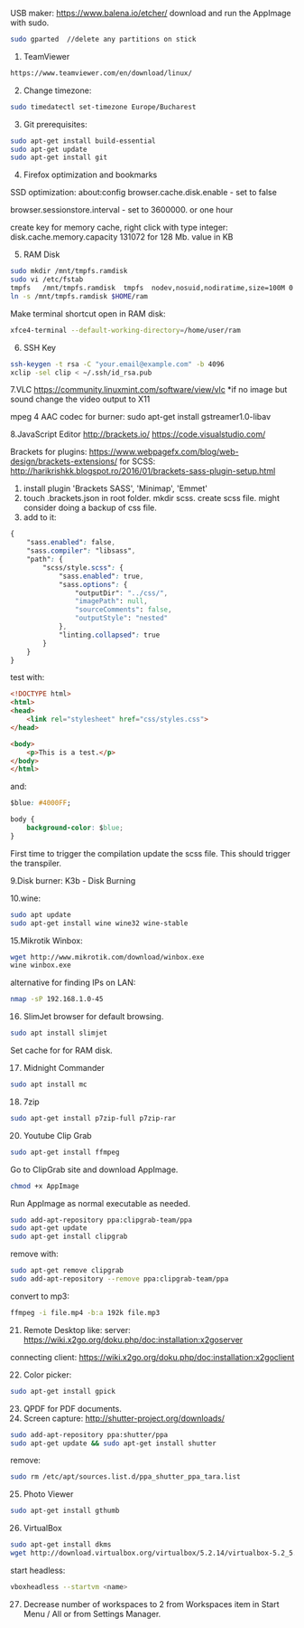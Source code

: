 USB maker:
https://www.balena.io/etcher/
download and run the AppImage with sudo.
```bash
sudo gparted  //delete any partitions on stick
```

1. TeamViewer
```html
https://www.teamviewer.com/en/download/linux/
```

2. Change timezone:
```bash
sudo timedatectl set-timezone Europe/Bucharest
```

3. Git
prerequisites: 
```bash
sudo apt-get install build-essential
sudo apt-get update
sudo apt-get install git
```

4. Firefox optimization and bookmarks

SSD optimization:
about:config
browser.cache.disk.enable - set to false

browser.sessionstore.interval - set to 3600000. or one hour

create key for memory cache, right click with type integer:
disk.cache.memory.capacity
131072 for 128 Mb. value in KB

5. RAM Disk
```bash
sudo mkdir /mnt/tmpfs.ramdisk
sudo vi /etc/fstab
tmpfs   /mnt/tmpfs.ramdisk  tmpfs  nodev,nosuid,nodiratime,size=100M 0  0
ln -s /mnt/tmpfs.ramdisk $HOME/ram
```
Make terminal shortcut open in RAM disk:
```bash
xfce4-terminal --default-working-directory=/home/user/ram
```

6. SSH Key
```bash
ssh-keygen -t rsa -C "your.email@example.com" -b 4096
xclip -sel clip < ~/.ssh/id_rsa.pub
```

7.VLC
https://community.linuxmint.com/software/view/vlc
*if no image but sound change the video output to X11

mpeg 4 AAC codec for burner: sudo apt-get install gstreamer1.0-libav

8.JavaScript Editor
http://brackets.io/
https://code.visualstudio.com/

Brackets
for plugins: https://www.webpagefx.com/blog/web-design/brackets-extensions/
for SCSS: http://harikrishkk.blogspot.ro/2016/01/brackets-sass-plugin-setup.html
1. install plugin 'Brackets SASS', 'Minimap', 'Emmet'
2. touch .brackets.json in root folder. mkdir scss. create scss file. might consider doing a backup of css file.
3. add to it:
```css
{
    "sass.enabled": false,
    "sass.compiler": "libsass",
    "path": {
        "scss/style.scss": {
            "sass.enabled": true, 
            "sass.options": {                
                "outputDir": "../css/",
                "imagePath": null,
                "sourceComments": false,
                "outputStyle": "nested"
            },
            "linting.collapsed": true
        }
    }
}
```

test with:
```html
<!DOCTYPE html>
<html>
<head>
    <link rel="stylesheet" href="css/styles.css">
</head>

<body>
    <p>This is a test.</p>
</body>
</html>
```

and:
```css
$blue: #4000FF;

body {
    background-color: $blue;
}
```

First time to trigger the compilation update the scss file. This should trigger the transpiler.

9.Disk burner:
K3b - Disk Burning

10.wine:
```bash
sudo apt update
sudo apt-get install wine wine32 wine-stable
```

15.Mikrotik Winbox:
```bash
wget http://www.mikrotik.com/download/winbox.exe
wine winbox.exe
```

alternative for finding IPs on LAN:
```bash
nmap -sP 192.168.1.0-45
```

16. SlimJet browser for default browsing.
```bash
sudo apt install slimjet
```
Set cache for for RAM disk.

17. Midnight Commander
```bash
sudo apt install mc
```

18. 7zip
```bash
sudo apt-get install p7zip-full p7zip-rar
```

20. Youtube Clip Grab
```bash
sudo apt-get install ffmpeg
```
Go to ClipGrab site and download AppImage.
```bash
chmod +x AppImage
```
Run AppImage as normal executable as needed.

```bash
sudo add-apt-repository ppa:clipgrab-team/ppa
sudo apt-get update
sudo apt-get install clipgrab
```
remove with:
```bash
sudo apt-get remove clipgrab
sudo add-apt-repository --remove ppa:clipgrab-team/ppa
```

convert to mp3:
```bash
ffmpeg -i file.mp4 -b:a 192k file.mp3
```

21. Remote Desktop like:
server:
https://wiki.x2go.org/doku.php/doc:installation:x2goserver

connecting client:
https://wiki.x2go.org/doku.php/doc:installation:x2goclient

22. Color picker:  
```bash
sudo apt-get install gpick
```
23. QPDF for PDF documents.
24. Screen capture:
http://shutter-project.org/downloads/
```bash
sudo add-apt-repository ppa:shutter/ppa
sudo apt-get update && sudo apt-get install shutter
```
remove:
```bash
sudo rm /etc/apt/sources.list.d/ppa_shutter_ppa_tara.list
```
25. Photo Viewer
```bash
sudo apt-get install gthumb
```
26. VirtualBox
```bash
sudo apt-get install dkms
wget http://download.virtualbox.org/virtualbox/5.2.14/virtualbox-5.2_5.2.14-123301~Ubuntu~bionic_amd64.deb
```

start headless:
```bash
vboxheadless --startvm <name>
```

27. Decrease number of workspaces to 2 from Workspaces item in Start Menu / All or from Settings Manager.
